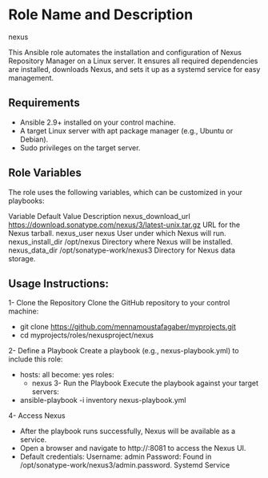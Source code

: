 Role Name and Description
=========

nexus 

This Ansible role automates the installation and configuration of Nexus Repository Manager on a Linux server. It ensures all required dependencies are installed, downloads Nexus, and sets it up as a systemd service for easy management.



Requirements
------------

- Ansible 2.9+ installed on your control machine.
- A target Linux server with apt package manager (e.g., Ubuntu or Debian).
- Sudo privileges on the target server.


Role Variables
--------------
The role uses the following variables, which can be customized in your playbooks:

Variable	       Default Value	                                                Description
nexus_download_url	https://download.sonatype.com/nexus/3/latest-unix.tar.gz	URL for the Nexus tarball.
nexus_user	        nexus	                                                        User under which Nexus will run.
nexus_install_dir	/opt/nexus	                                                Directory where Nexus will be installed.
nexus_data_dir	        /opt/sonatype-work/nexus3	                                Directory for Nexus data storage.

Usage Instructions:
------------
1- Clone the Repository Clone the GitHub repository to your control machine:
- git clone https://github.com/mennamoustafagaber/myprojects.git
- cd myprojects/roles/nexusproject/nexus

2- Define a Playbook Create a playbook (e.g., nexus-playbook.yml) to include this role:

- hosts: all
  become: yes
  roles:
    - nexus
3- Run the Playbook Execute the playbook against your target servers:
- ansible-playbook -i inventory nexus-playbook.yml


4- Access Nexus

- After the playbook runs successfully, Nexus will be available as a service.
- Open a browser and navigate to http://<your-server-ip>:8081 to access the Nexus UI.
- Default credentials:
    Username: admin
    Password: Found in /opt/sonatype-work/nexus3/admin.password.
    Systemd Service





